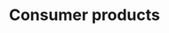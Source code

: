 ---
title: Consumer products
longTitle: 'Consumer products'
tags:
- gccommon
french:
- "[[Produit de consommation]]"
usedFor:
- "[[Consumer goods]]"
---